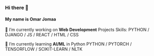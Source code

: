 ### Hi there 👋

#### My name is Omar Jomaa

🔭 I’m currently working on **Web Development** Projects 
Skills: PYTHON / DJANGO / JS / REACT / HTML / CSS

🌱 I’m currently learning **AI/ML** in Python
PYTHON / PYTORCH / TENSORFLOW / SCIKIT-LEARN / NLTK







